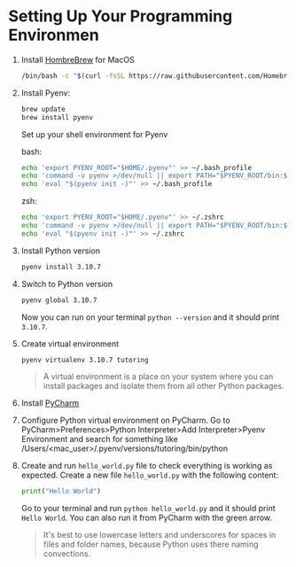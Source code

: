 # Setting Up Your Programming Environmen

1. Install [HombreBrew](https://brew.sh) for MacOS

    ```bash
    /bin/bash -c "$(curl -fsSL https://raw.githubusercontent.com/Homebrew/install/HEAD/install.sh)"s
    ```

2. Install Pyenv:

    ```bash
    brew update
    brew install pyenv
    ```

    Set up your shell environment for Pyenv

    bash:

    ```bash
    echo 'export PYENV_ROOT="$HOME/.pyenv"' >> ~/.bash_profile
    echo 'command -v pyenv >/dev/null || export PATH="$PYENV_ROOT/bin:$PATH"' >> ~/.bash_profile
    echo 'eval "$(pyenv init -)"' >> ~/.bash_profile
    ```

    zsh:

    ```bash
    echo 'export PYENV_ROOT="$HOME/.pyenv"' >> ~/.zshrc
    echo 'command -v pyenv >/dev/null || export PATH="$PYENV_ROOT/bin:$PATH"' >> ~/.zshrc
    echo 'eval "$(pyenv init -)"' >> ~/.zshrc
    ```

3. Install Python version

    ```bash
    pyenv install 3.10.7
    ```

4. Switch to Python version

    ```bash
    pyenv global 3.10.7
    ```

    Now you can run on your terminal `python --version` and it should print `3.10.7`.

5. Create virtual environment

    ```bash
    pyenv virtualenv 3.10.7 tutoring
    ```

    >A virtual environment is a place on your system where you can install packages and isolate them from all other Python packages.

6. Install [PyCharm](https://www.jetbrains.com/pycharm/)

7. Configure Python virtual environment on PyCharm. Go to PyCharm>Preferences>Python Interpreter>Add Interpreter>Pyenv Environment and search for something like /Users/<mac_user>/.pyenv/versions/tutoring/bin/python

8. Create and run `hello_world.py` file to check everything is working as expected. Create a new file `hello_world.py` with the following content:

    ```python
    print("Hello World")
    ```

    Go to your terminal and run `python hello_world.py` and it should print `Hello World`. You can also run it from PyCharm with the green arrow.

    >It's best to use lowercase letters and underscores for spaces in files and folder names, because Python uses there naming convections.
    